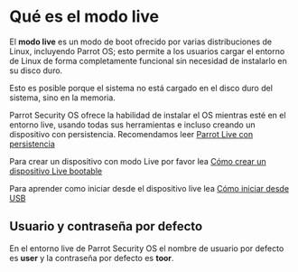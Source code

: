 <h1>Qué es el modo live</h1>

El **modo live** es un modo de boot ofrecido por varias distribuciones de Linux, incluyendo Parrot OS; esto permite a los usuarios cargar el entorno de Linux de forma completamente funcional sin necesidad de instalarlo en su disco duro.

Esto es posible porque el sistema no está cargado en el disco duro del sistema, sino en la memoria.

Parrot Security OS ofrece la habilidad de instalar el OS mientras esté en el entorno live, usando todas sus herramientas e incluso creando un dispositivo con persistencia. Recomendamos leer <a href="https://github.com/josegatica/parrot-docu-es/blob/master/07.-%20Parrot%20Live%20con%20Persistencia.md" target="blank">Parrot Live con persistencia</a>

Para crear un dispositivo con modo Live por favor lea <a href="https://github.com/josegatica/parrot-docu-es/blob/master/05.-%20Como%20crear%20un%20dispositivo%20bootable%20live.md" target="blank">Cómo crear un dispositivo Live bootable</a>

Para aprender como iniciar desde el dispositivo live lea <a href="https://github.com/josegatica/parrot-docu-es/blob/master/06.-%20C%C3%B3mo%20iniciar%20desde%20USB.md" target="blank">Cómo iniciar desde USB</a>


<h2>Usuario y contraseña por defecto</h2>

En el entorno live de Parrot Security OS el nombre de usuario por defecto es **user** y la contraseña por defecto es **toor**. 
